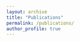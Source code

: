 ```yaml
---
layout: archive
title: "Publications"
permalink: /publications/
author_profile: true
---
```


<span style="font-family: 'euclid';">


<span>

